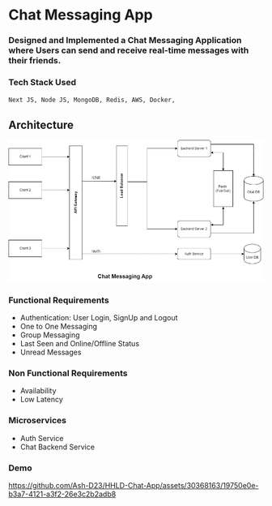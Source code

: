 # Chat Messaging App

### Designed and Implemented a Chat Messaging Application where Users can send and receive real-time messages with their friends.

### Tech Stack Used

```
Next JS, Node JS, MongoDB, Redis, AWS, Docker,
```

## Architecture
![Architecture Diagram](./assets/chat.png)

### Functional Requirements
- Authentication: User Login, SignUp and Logout
- One to One Messaging
- Group Messaging
- Last Seen and Online/Offline Status
- Unread Messages

### Non Functional Requirements
- Availability
- Low Latency

### Microservices
- Auth Service
- Chat Backend Service

### Demo
https://github.com/Ash-D23/HHLD-Chat-App/assets/30368163/19750e0e-b3a7-4121-a3f2-26e3c2b2adb8
